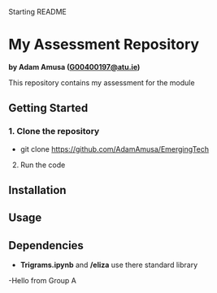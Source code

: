 Starting README

# My Assessment Repository

**by Adam Amusa (G00400197@atu.ie)**

This repository contains my assessment for the module

## Getting Started
### 1. Clone the repository
- git clone https://github.com/AdamAmusa/EmergingTech
2. Run the code

## Installation

## Usage

## Dependencies
- **Trigrams.ipynb** and **/eliza** use there standard library


-Hello from Group A
